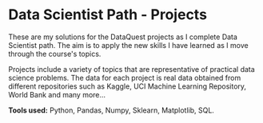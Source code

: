 # Data Scientist Path - Projects

These are my solutions for the DataQuest projects as I complete Data Scientist path. The aim is to apply the new skills I have learned as I move through the course's topics.

Projects include a variety of topics that are representative of practical data science problems. The data for each project is real data obtained from different repositories such as Kaggle, UCI Machine Learning Repository, World Bank and many more...

**Tools used:** Python, Pandas, Numpy, Sklearn, Matplotlib, SQL.
